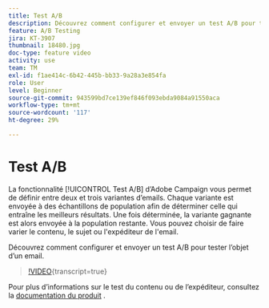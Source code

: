 ```yaml
---
title: Test A/B
description: Découvrez comment configurer et envoyer un test A/B pour tester l’objet d’un email.
feature: A/B Testing
jira: KT-3907
thumbnail: 18480.jpg
doc-type: feature video
activity: use
team: TM
exl-id: f1ae414c-6b42-445b-bb33-9a28a3e854fa
role: User
level: Beginner
source-git-commit: 943599bd7ce139ef846f093ebda9084a91550aca
workflow-type: tm+mt
source-wordcount: '117'
ht-degree: 29%

---
```


# Test A/B

La fonctionnalité [!UICONTROL Test A/B] d’Adobe Campaign vous permet de définir entre deux et trois variantes d’emails. Chaque variante est envoyée à des échantillons de population afin de déterminer celle qui entraîne les meilleurs résultats. Une fois déterminée, la variante gagnante est alors envoyée à la population restante. Vous pouvez choisir de faire varier le contenu, le sujet ou l&#39;expéditeur de l&#39;email.

Découvrez comment configurer et envoyer un test A/B pour tester l’objet d’un email.

>[!VIDEO](https://video.tv.adobe.com/v/38299?learn=on&captions=fre_fr){transcript=true}

Pour plus d’informations sur le test du contenu ou de l’expéditeur, consultez la [documentation du produit](https://experienceleague.adobe.com/docs/campaign-standard/using/communication-channels/email-messages/designing-an-a-b-test-email.html?lang=fr) .
